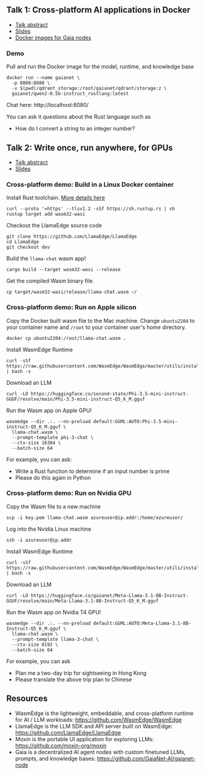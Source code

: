 ## Talk 1: Cross-platform AI applications in Docker

* [Talk abstract](https://sched.co/1eYaP)
* [Slides]()
* [Docker images for Gaia nodes](https://github.com/GaiaNet-AI/gaianet-node/tree/main/docker)

### Demo

Pull and run the Docker image for the model, runtime, and knowledge base

```
docker run --name gaianet \
  -p 8080:8080 \
  -v $(pwd)/qdrant_storage:/root/gaianet/qdrant/storage:z \
  gaianet/qwen2-0.5b-instruct_rustlang:latest
```

Chat here: http://localhost:8080/

You can ask it questions about the Rust language such as 

* How do I convert a string to an integer number?


## Talk 2: Write once, run anywhere, for GPUs

* [Talk abstract]()
* [Slides]()

### Cross-platform demo: Build in a Linux Docker container

Install Rust toolchain. [More details here](https://wasmedge.org/docs/develop/rust/setup)

```
curl --proto '=https' --tlsv1.2 -sSf https://sh.rustup.rs | sh
rustup target add wasm32-wasi
```

Checkout the LlamaEdge source code

```
git clone https://github.com/LlamaEdge/LlamaEdge
cd LlamaEdge
git checkout dev
```

Build the `llama-chat` wasm app!

```
cargo build --target wasm32-wasi --release
```

Get the compiled Wasm binary file.

```
cp target/wasm32-wasi/release/llama-chat.wasm ~/
```

### Cross-platform demo: Run on Apple silicon

Copy the Docker built wasm file to the Mac machine. Change `ubuntu2204` to your container name and `/root` to your container user's home directory.

```
docker cp ubuntu2204:/root/llama-chat.wasm .
```

Install WasmEdge Runtime

```
curl -sSf https://raw.githubusercontent.com/WasmEdge/WasmEdge/master/utils/install_v2.sh | bash -s
```

Download an LLM

```
curl -LO https://huggingface.co/second-state/Phi-3.5-mini-instruct-GGUF/resolve/main/Phi-3.5-mini-instruct-Q5_K_M.gguf
```

Run the Wasm app on Apple GPU!

```
wasmedge --dir .:. --nn-preload default:GGML:AUTO:Phi-3.5-mini-instruct-Q5_K_M.gguf \
  llama-chat.wasm \
  --prompt-template phi-3-chat \
  --ctx-size 16384 \
  --batch-size 64
```

For example, you can ask:

* Write a Rust function to determine if an input number is prime
* Please do this again in Python

### Cross-platform demo: Run on Nvidia GPU

Copy the Wasm file to a new machine

```
scp -i key.pem llama-chat.wasm azureuser@ip.addr:/home/azureuser/
```

Log into the Nvidia Linux machine

```
ssh -i azureuser@ip.addr
```

Install WasmEdge Runtime

```
curl -sSf https://raw.githubusercontent.com/WasmEdge/WasmEdge/master/utils/install_v2.sh | bash -s
```

Download an LLM

```
curl -LO https://huggingface.co/gaianet/Meta-Llama-3.1-8B-Instruct-GGUF/resolve/main/Meta-Llama-3.1-8B-Instruct-Q5_K_M.gguf
```

Run the Wasm app on Nvidia T4 GPU!

```
wasmedge --dir .:. --nn-preload default:GGML:AUTO:Meta-Llama-3.1-8B-Instruct-Q5_K_M.gguf \
  llama-chat.wasm \
  --prompt-template llama-3-chat \
  --ctx-size 8192 \
  --batch-size 64
```

For example, you can ask

* Plan me a two-day trip for sightseeing in Hong Kong
* Please translate the above trip plan to Chinese

## Resources

* WasmEdge is the lightweight, embeddable, and cross-platform runtime for AI / LLM workloads: https://github.com/WasmEdge/WasmEdge
* LlamaEdge is the LLM SDK and API server built on WasmEdge: https://github.com/LlamaEdge/LlamaEdge
* Moxin is the portable UI application for exploring LLMs: https://github.com/moxin-org/moxin
* Gaia is a decentralized AI agent nodes with custom finetuned LLMs, prompts, and knowledge bases: https://github.com/GaiaNet-AI/gaianet-node


